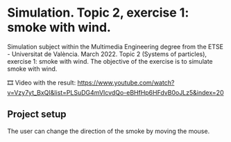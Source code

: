 ﻿# Simulation. Topic 2, exercise 1: smoke with wind.
Simulation subject within the Multimedia Engineering degree from the ETSE - Universitat de València. March 2022. Topic 2 (Systems of particles), exercise 1: smoke with wind. The objective of the exercise is to simulate smoke with wind.

🎞️ Video with the result: https://www.youtube.com/watch?v=Vzy7yt_BxQI&list=PLSuDG4mVIcvdQo-eBHfHp6HFdvB0oJLz5&index=20

## Project setup
The user can change the direction of the smoke by moving the mouse.
